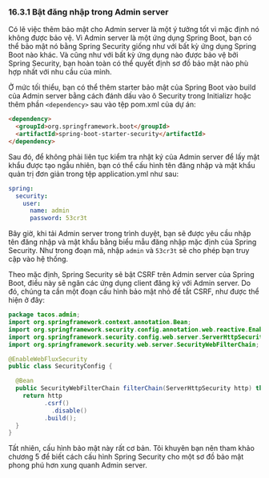 ### 16.3.1 Bật đăng nhập trong Admin server

Có lẽ việc thêm bảo mật cho Admin server là một ý tưởng tốt vì mặc định nó không được bảo vệ. Vì Admin server là một ứng dụng Spring Boot, bạn có thể bảo mật nó bằng Spring Security giống như với bất kỳ ứng dụng Spring Boot nào khác. Và cũng như với bất kỳ ứng dụng nào được bảo vệ bởi Spring Security, bạn hoàn toàn có thể quyết định sơ đồ bảo mật nào phù hợp nhất với nhu cầu của mình.

Ở mức tối thiểu, bạn có thể thêm starter bảo mật của Spring Boot vào build của Admin server bằng cách đánh dấu vào ô Security trong Initializr hoặc thêm phần `<dependency>` sau vào tệp pom.xml của dự án:  

```html
<dependency>
  <groupId>org.springframework.boot</groupId>
  <artifactId>spring-boot-starter-security</artifactId>
</dependency>
```

Sau đó, để không phải liên tục kiểm tra nhật ký của Admin server để lấy mật khẩu được tạo ngẫu nhiên, bạn có thể cấu hình tên đăng nhập và mật khẩu quản trị đơn giản trong tệp application.yml như sau:

```yaml
spring:
  security:
    user:
      name: admin
      password: 53cr3t
```

Bây giờ, khi tải Admin server trong trình duyệt, bạn sẽ được yêu cầu nhập tên đăng nhập và mật khẩu bằng biểu mẫu đăng nhập mặc định của Spring Security. Như trong đoạn mã, nhập `admin` và `53cr3t` sẽ cho phép bạn truy cập vào hệ thống.

Theo mặc định, Spring Security sẽ bật CSRF trên Admin server của Spring Boot, điều này sẽ ngăn các ứng dụng client đăng ký với Admin server. Do đó, chúng ta cần một đoạn cấu hình bảo mật nhỏ để tắt CSRF, như được thể hiện ở đây:

```java
package tacos.admin;
import org.springframework.context.annotation.Bean;
import org.springframework.security.config.annotation.web.reactive.EnableWebFluxSecurity;
import org.springframework.security.config.web.server.ServerHttpSecurity;
import org.springframework.security.web.server.SecurityWebFilterChain;

@EnableWebFluxSecurity
public class SecurityConfig {

  @Bean
  public SecurityWebFilterChain filterChain(ServerHttpSecurity http) throws Exception {
    return http
          .csrf()
            .disable()
          .build();
  }
}
```

Tất nhiên, cấu hình bảo mật này rất cơ bản. Tôi khuyên bạn nên tham khảo chương 5 để biết cách cấu hình Spring Security cho một sơ đồ bảo mật phong phú hơn xung quanh Admin server.
